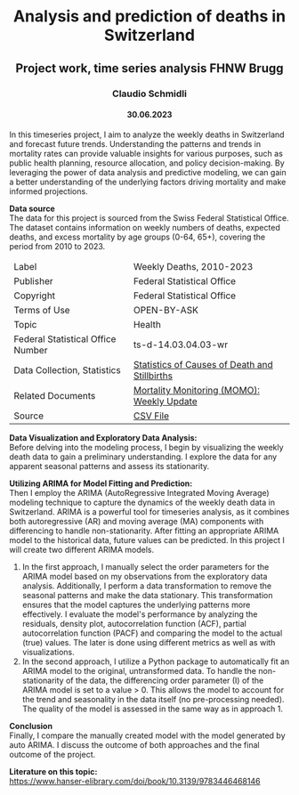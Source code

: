 <h1><center>Analysis and prediction of deaths in Switzerland</center></h1>
<h2><center>Project work, time series analysis FHNW Brugg</center></h2>
<h3><center>Claudio Schmidli</center></h3>
<h4><center>30.06.2023</center></h4>

In this timeseries project, I aim to analyze the weekly deaths in Switzerland and forecast future trends. Understanding the patterns and trends in mortality rates can provide valuable insights for various purposes, such as public health planning, resource allocation, and policy decision-making. By leveraging the power of data analysis and predictive modeling, we can gain a better understanding of the underlying factors driving mortality and make informed projections.

**Data source**<br>
The data for this project is sourced from the Swiss Federal Statistical Office. The dataset contains information on weekly numbers of deaths, expected deaths, and excess mortality by age groups (0-64, 65+), covering the period from 2010 to 2023.


<table>
<thead>
  <tr>
  </tr>
</thead>
<tbody>
<tr>
    <td>Label</td>
    <td>Weekly Deaths, 2010-2023</td>
  </tr>
<tr>
    <td>Publisher</td>
    <td>Federal Statistical Office</td>
  </tr>
  <tr>
  <tr>
    <td>Copyright</td>
    <td>Federal Statistical Office</td>
  </tr>
  <tr>
    <td>Terms of Use</td>
    <td>OPEN-BY-ASK</td>
  </tr>
  <tr>
    <td>Topic</td>
    <td>Health</td>
  </tr>
  <tr>
    <td>Federal Statistical Office Number</td>
    <td>ts-d-14.03.04.03-wr</td>
  </tr>
  <tr>
    <td>Data Collection, Statistics</td>
    <td><a href="https://www.bfs.admin.ch/bfs/en/home/statistics/health/surveys/ecod.html">Statistics of Causes of Death and Stillbirths</a></td>
  </tr>
  <tr>
    <td>Related Documents</td>
    <td><a href="https://www.bfs.admin.ch/bfs/en/home/statistics/catalogues-databases/gnpdetail.2023-0076.html" target="_blank" rel="noopener noreferrer">Mortality Monitoring (MOMO): Weekly Update</a></td>
  </tr>
  <tr>
    <td>Source</td>
    <td><a href="https://www.bfs.admin.ch/bfsstatic/dam/assets/25985341/master" target="_blank" rel="noopener noreferrer">CSV File</a></td>
  </tr>
</tbody>
</table>


**Data Visualization and Exploratory Data Analysis:**<br>
Before delving into the modeling process, I begin by visualizing the weekly death data to gain a preliminary understanding. I explore the data for any apparent seasonal patterns and assess its stationarity.

**Utilizing ARIMA for Model Fitting and Prediction:**<br>
Then I employ the ARIMA (AutoRegressive Integrated Moving Average) modeling technique to capture the dynamics of the weekly death data in Switzerland. ARIMA is a powerful tool for timeseries analysis, as it combines both autoregressive (AR) and moving average (MA) components with differencing to handle non-stationarity. After fitting an appropriate ARIMA model to the historical data, future values can be predicted.
In this project I will create two different ARIMA models. 

1. In the first approach, I manually select the order parameters for the ARIMA model based on my observations from the exploratory data analysis. Additionally, I perform a data transformation to remove the seasonal patterns and make the data stationary. This transformation ensures that the model captures the underlying patterns more effectively. I evaluate the model's performance by analyzing the residuals, density plot, autocorrelation function (ACF), partial autocorrelation function (PACF) and comparing the model to the actual (true) values. The later is done using different metrics as well as with visualizations.
2. In the second approach, I utilize a Python package to automatically fit an ARIMA model to the original, untransformed data. To handle the non-stationarity of the data, the differencing order parameter (I) of the ARIMA model is set to a value > 0. This allows the model to account for the trend and seasonality in the data itself (no pre-processing needed). The quality of the model is assessed in the same way as in approach 1.

**Conclusion**<br>
Finally, I compare the manually created model with the model generated by auto ARIMA. I discuss the outcome of both approaches and the final outcome of the project.

**Literature on this topic:**<br>
https://www.hanser-elibrary.com/doi/book/10.3139/9783446468146
